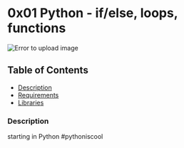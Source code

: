 # 0x01 Python - if/else, loops, functions
![Error to upload image](https://i.blogs.es/46244e/python/1366_521.jpg)

## Table of Contents
* [Description](#description)
* [Requirements](#requirements)
* [Libraries](#libraries)

### Description
starting in Python #pythoniscool

